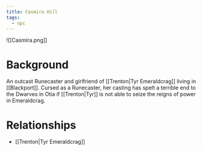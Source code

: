 ```yaml
---
title: Casmira Hill
tags:
  - npc
---
```


![[Casmira.png]]
# Background
An outcast Runecaster and girlfriend of [[Trenton|Tyr Emeraldcrag]] living in [[Blackport]]. Cursed as a Runecaster, her casting has spelt a terrible end to the Dwarves in Otia if [[Trenton|Tyr]] is not able to seize the reigns of power in Emeraldcrag.

# Relationships
* [[Trenton|Tyr Emeraldcrag]]